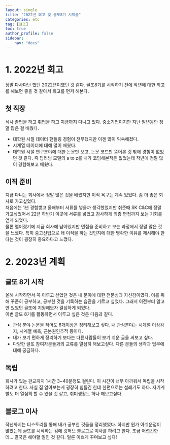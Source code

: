 ```yaml
---
layout: single
title: "2022년 회고 및 글또8기 시작글"
categories: etc
tag: [글또]
toc: true
author_profile: false
sidebar:
    nav: "docs"
---
```


# 1. 2022년 회고
정말 다사다난 했던 2022년이였던 것 같다. 글또8기를 시작하기 전에 작년에 대한 회고를 해보면 좋을 것 같아서 회고를 먼저 해본다.

## 첫 직장
석사 졸업을 하고 취업을 하고 지금까지 다니고 있다. 중소기업이지만 지난 일년동안 정말 많은 걸 배웠다.
* 대학원 시절 데이터 핸들링 경험이 전무했지만 이젠 많이 익숙해졌다.
* 시계열 데이터에 대해 많이 배웠다.
* 대학원 시절 연구분야에 대한 논문만 보고, 논문 코드만 뜯어본 것 밖에 경험이 없었던 것 같다. 즉 딥러닝 모델의 a to z를 내가 코딩해본적은 없었는데 작년에 정말 많이 경험해보고 배웠다.

## 이직 준비
지금 다니는 회사에서 정말 많은 것을 배웠지만 이직 욕구는 계속 있었다. 좀 더 좋은 회사로 가고싶었다.  
처음에는 1년 경험쌓고 올해부터 서류를 넣을까 생각했었지만 취준때 SK C&C에 정말 가고싶었어서 22년 하반기 이곳에 서류를 넣었고 감사하게 최종 면접까지 보는 기회를 얻게 되었다.  
물론 떨어졌기에 지금 회사에 남아있지만 면접을 준비하고 보는 과정에서 정말 많은 것을 느꼈다. 특히 중고신입으로 왜 이직을 하는 것인지에 대한 명확한 이유를 제시해야 한다는 것이 굉장히 중요하다고 느꼈다.
# 2. 2023년 계획

## 글또 8기 시작
올해 시작하면서 꼭 이루고 싶었던 것은 내 분야에 대한 전문성과 자신감이였다. 이를 위해 꾸준히 공부하고, 공부한 것을 기록하는 습관을 기르고 싶었다. 그래서 이전부터 알고만 있었던 글또에 지원해보자 결심하게 되었다.  
이번 글또 8기를 활동하면서 이루고 싶은 것은 다음과 같다.
* 관심 분야 논문을 적어도 6개이상은 정리해보고 싶다. 내 관심분야는 시계열 이상감지, 시계열 예측, 근본원인추적 등이다.
* 내가 보기 편하게 정리하기 보다는 다른사람들이 보기 쉬운 글을 써보고 싶다.
* 다양한 글또 참여자분들과의 교류를 열심히 해보고싶다. 다른 분들의 생각과 업무에 대해 궁금하다.

## 독립
회사가 있는 판교까지 1시간 3~40분정도 걸린다. 이 시간이 너무 아까워서 독립을 시작하려고 한다. 사실 집 알아보는게 굉장히 힘들긴 한데 한편으로는 설레기도 하다. 자기계발도 더 열심히 할 수 있을 것 같고, 취미생활도 하나 해보고싶다.

## 블로그 이사
작년까지는 티스토리를 통해 내가 공부한 것들을 정리했었다. 하지만 뭔가 아쉬운점이 많았는데 글또를 시작하는 김에 깃허브 블로그로 이사를 하려고 한다. 조금 어렵긴한데... 결국은 해야할 일인 것 같다. 얼른 이쁘게 꾸며보고 싶다!


